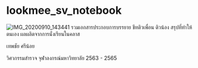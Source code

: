 # lookmee_sv_notebook
![IMG_20200910_143441](https://user-images.githubusercontent.com/88705136/175766008-c2d42165-2c72-453d-9fcd-0950b635e7c7.jpg)
รวมเอกสารประกอบการบรรยาย ชีทติวเพื่อน ติวน้อง สรุปที่ทำให้ตนเอง ผลผลิตจากการนั่งเรียนในคลาส

เทพชัย ศรีน้อย

วิศวกรรมสำรวจ จุฬาลงกรณ์มหาวิทยาลัย 2563 - 2565
